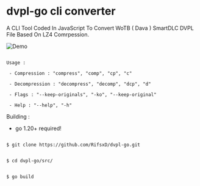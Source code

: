 # dvpl-go cli converter
 A CLI Tool Coded In JavaScript To Convert WoTB ( Dava ) SmartDLC DVPL File Based On LZ4 Comrpession.

 ![Demo](img/dvplgo-demo.gif)

```

Usage :

 - Compression : "compress", "comp", "cp", "c"

 - Decompression : "decompress", "decomp", "dcp", "d"

 - Flags : "--keep-originals", "-ko", "--keep-original"

 - Help : "--help", "-h"

```

Building :

- go 1.20+ required!

```

$ git clone https://github.com/RifsxD/dvpl-go.git

```

```

$ cd dvpl-go/src/

```

```

$ go build

```